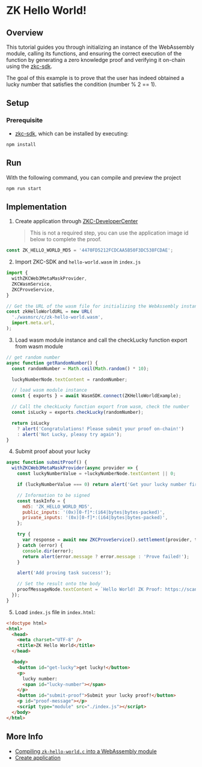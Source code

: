 # ZK Hello World!

## Overview

This tutorial guides you through initializing an instance of the WebAssembly module, calling its functions, and ensuring the correct execution of the function by generating a zero knowledge proof and verifying it on-chain using the [zkc-sdk][1].

The goal of this example is to prove that the user has indeed obtained a lucky number that satisfies the condition (number % 2 == 1).

## Setup

### Prerequisite

- [zkc-sdk][1], which can be installed by executing:

```shell
npm install
```

## Run

With the following command, you can compile and preview the project

```shell
npm run start
```

## Implementation

1.  Create application through [ZKC-DeveloperCenter][3]

    > This is not a required step, you can use the application image id below to complete the proof.

```javascript
const ZK_HELLO_WORLD_MD5 = '4470FD5212FCDCAA5B50F3DC538FCDAE';
```

2.  Import ZKC-SDK and `hello-world.wasm` in `index.js`

```javascript
import {
  withZKCWeb3MetaMaskProvider,
  ZKCWasmService,
  ZKCProveService,
}

// Get the URL of the wasm file for initializing the WebAssembly instance.
const zkHelloWorldURL = new URL(
  './wasmsrc/c/zk-hello-world.wasm',
  import.meta.url,
);
```

3.  Load wasm module instance and call the checkLucky function export from wasm module

```javascript
// get random number
async function getRandomNumber() {
  const randomNumber = Math.ceil(Math.random() * 10);

  luckyNumberNode.textContent = randomNumber;

  // load wasm module instance
  const { exports } = await WasmSDK.connect(ZKHelloWorldExample);

  // Call the checkLucky function export from wasm, check the number
  const isLucky = exports.checkLucky(randomNumber);

  return isLucky
    ? alert('Congratulations! Please submit your proof on-chain!')
    : alert('Not Lucky, pleasy try again');
}
```

4.  Submit proof about your lucky

```javascript
async function submitProof() {
  withZKCWeb3MetaMaskProvider(async provider => {
    const luckyNumberValue = +luckyNumberNode.textContent || 0;

    if (luckyNumberValue === 0) return alert('Get your lucky number first!');

    // Information to be signed
    const taskInfo = {
      md5: 'ZK_HELLO_WORLD_MD5',
      public_inputs: '(0x)[0-f]*:(i64|bytes|bytes-packed)',
      private_inputs: '(0x)[0-f]*:(i64|bytes|bytes-packed)',
    };

    try {
      var response = await new ZKCProveService().settlement(provider, taskInfo);
    } catch (error) {
      console.dir(error);
      return alert(error.message ? error.message : 'Prove failed!');
    }

    alert('Add proving task success!');

    // Set the result onto the body
    proofMessageNode.textContent = `Hello World! ZK Proof: https://scan.zkcross.org/request/${response.body?.application?.uuid}`;
  });
}
```

5.  Load `index.js` file in `index.html`:

```html
<!doctype html>
<html>
  <head>
    <meta charset="UTF-8" />
    <title>ZK Hello World</title>
  </head>

  <body>
    <button id="get-lucky">get lucky!</button>
    <p>
      lucky number:
      <span id="lucky-number"></span>
    </p>
    <button id="submit-proof">Submit your lucky proof!</button>
    <p id="proof-message"></p>
    <script type="module" src="./index.js"></script>
  </body>
</html>
```

## More Info

- [Compiling `zk-hello-world.c` into a WebAssembly module][3]
- [Create application][4]

[1]: https://github.com/zkcrossteam/zkc-sdk
[2]: https://parceljs.org/
[3]: ./wasmsrc/c/README.md
[4]: https://dev.zkcross.org/create-app
